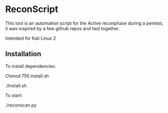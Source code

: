# ReconScript

This tool is an automation script for the Active reconphase during a pentest, it was inspired by a few github repos and tied together.

Intended for Kali Linux 2

## Installation
To install dependencies:

Chmod 755 install.sh

./Install.sh

To start: 

./reconscan.py
